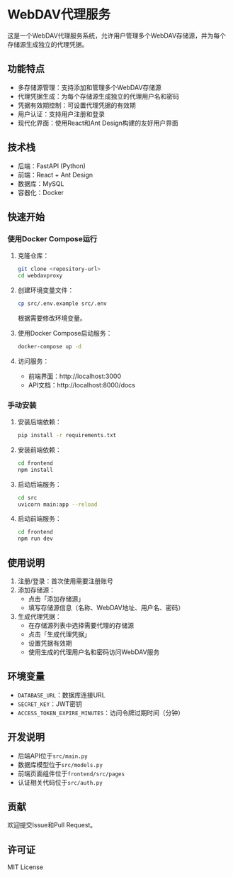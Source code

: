 # WebDAV代理服务

这是一个WebDAV代理服务系统，允许用户管理多个WebDAV存储源，并为每个存储源生成独立的代理凭据。

## 功能特点

- 多存储源管理：支持添加和管理多个WebDAV存储源
- 代理凭据生成：为每个存储源生成独立的代理用户名和密码
- 凭据有效期控制：可设置代理凭据的有效期
- 用户认证：支持用户注册和登录
- 现代化界面：使用React和Ant Design构建的友好用户界面

## 技术栈

- 后端：FastAPI (Python)
- 前端：React + Ant Design
- 数据库：MySQL
- 容器化：Docker

## 快速开始

### 使用Docker Compose运行

1. 克隆仓库：
   ```bash
   git clone <repository-url>
   cd webdavproxy
   ```

2. 创建环境变量文件：
   ```bash
   cp src/.env.example src/.env
   ```
   根据需要修改环境变量。

3. 使用Docker Compose启动服务：
   ```bash
   docker-compose up -d
   ```

4. 访问服务：
   - 前端界面：http://localhost:3000
   - API文档：http://localhost:8000/docs

### 手动安装

1. 安装后端依赖：
   ```bash
   pip install -r requirements.txt
   ```

2. 安装前端依赖：
   ```bash
   cd frontend
   npm install
   ```

3. 启动后端服务：
   ```bash
   cd src
   uvicorn main:app --reload
   ```

4. 启动前端服务：
   ```bash
   cd frontend
   npm run dev
   ```

## 使用说明

1. 注册/登录：首次使用需要注册账号
2. 添加存储源：
   - 点击「添加存储源」
   - 填写存储源信息（名称、WebDAV地址、用户名、密码）
3. 生成代理凭据：
   - 在存储源列表中选择需要代理的存储源
   - 点击「生成代理凭据」
   - 设置凭据有效期
   - 使用生成的代理用户名和密码访问WebDAV服务

## 环境变量

- `DATABASE_URL`：数据库连接URL
- `SECRET_KEY`：JWT密钥
- `ACCESS_TOKEN_EXPIRE_MINUTES`：访问令牌过期时间（分钟）

## 开发说明

- 后端API位于`src/main.py`
- 数据库模型位于`src/models.py`
- 前端页面组件位于`frontend/src/pages`
- 认证相关代码位于`src/auth.py`

## 贡献

欢迎提交Issue和Pull Request。

## 许可证

MIT License